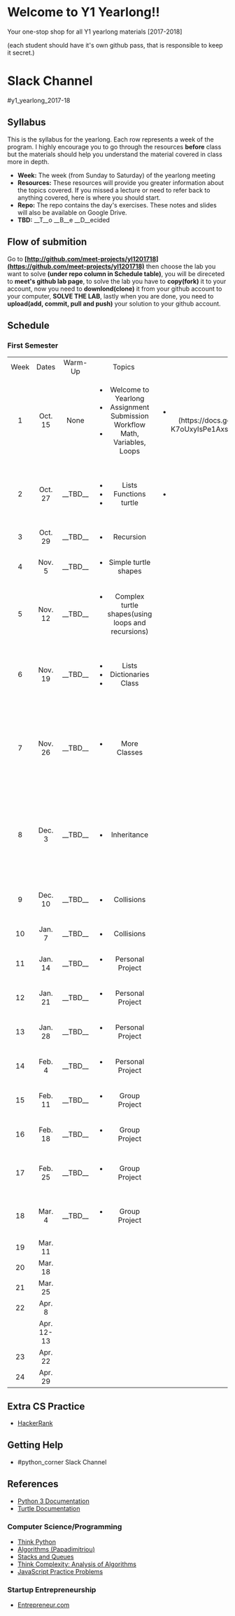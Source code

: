 # Welcome to Y1 Yearlong!! 
Your one-stop shop for all Y1 yearlong materials [2017-2018]

(each student should have it's own github pass, that is responsible to keep it secret.)

# Slack Channel
 #y1_yearlong_2017-18

## Syllabus

This is the syllabus for the yearlong.  Each row represents a week of the program.  I highly encourage you to go through the resources <b>before</b> class but the materials should help you understand the material covered in class more in depth.  

* __Week:__ The week (from Sunday to Saturday) of the yearlong meeting
* __Resources:__ These resources will provide you greater information about the topics covered.  If you missed a lecture or need to refer back to anything covered, here is where you should start. 
* __Repo:__ The repo contains the day's exercises.  These notes and slides will also be available on Google Drive.
* __TBD:__ __T__o __B__e __D__ecided


## Flow of submition
Go to **[http://github.com/meet-projects/yl1201718](https://github.com/meet-projects/yl1201718)** then choose the lab you want to solve **(under repo column in Schedule table)**, you will be direceted to **meet's github lab page**, to solve the lab you have to **copy(fork)** it to your account, now you need to **downlond(clone)** it from your github account to your computer, **SOLVE THE LAB**, lastly when you are done, you need to **upload(add, commit, pull and push)** your solution to your github account.

## Schedule 
### First Semester 
<table style="text-align:center;">
<tr>
    <td>Week </td>
    <td> Dates </td>
    <td> Warm-Up </td>
    <td> Topics </td>
    <td> Resources </td>
    <td> Repo </td>
    <td> DU </td></td>
</tr>
<tr>
    <td> 1 </td>
    <td> Oct. 15 </td>
    <td> None </td>
    <td>
        <ul>
            <li> Welcome to Yearlong </li>
            <li> Assignment Submission Workflow</li>
            <li>Math, Variables, Loops</li>
        </ul>
    </td>
    <td>
        <ul>
            <li>[Week 1 Slides](https://docs.google.com/presentation/d/1soYMSL6mR1kiBB-K7oUxyIsPe1Axswo413Tn3qlXsUg/edit#slide=id.ge2ffea06c_0_0)</li>
        </ul>
    </td>
    <td> [Week 1](https://docs.google.com/document/d/1VuUZ8kIc1SFBtPEpoiG-neMffNnYY1w8FboenWvwFGk/edit)</td>
    </td>
    <td></td>
</tr>
<tr>
    <td> 2 </td>
    <td> Oct. 27 </td>
    <td> __TBD__ </td>
    <td>
        <ul>
            <li>Lists </li>
            <li>Functions </li>
            <li>turtle</li>
        </ul>
    </td>
    <td>
        <ul>
            <li>[Week 2]()</li>
        </ul>
    </td>
    <td> [Week 2]() </td>
    <td>
        <ul>
            <li>DU - wise speech (kind hearted, truthful, helpful and timely). </li>
        </ul>
    </td>
</tr>
<tr>
    <td> 3 </td>
    <td> Oct. 29 </td>
    <td> __TBD__ </td>
    <td>
        <ul>
            <li>Recursion</li>
        </ul>
    </td>
    <td> __TBD__ </td>
    <td> __TBD__ </td>
    <td>
        <ul>
            <li>DU - 1:1 (X2)</li>
        </ul>
    </td>
</tr>
<tr>
    <td> 4 </td>
    <td> Nov. 5 </td>
    <td> __TBD__ </td>
    <td>
        <ul>
            <li>Simple turtle shapes</li>
        </ul>
    </td>
    <td> __TBD__ </td>
    <td> __TBD__ </td>
    <td>
        <ul>
            <li>DU - 1:1 (X2)</li>
        </ul>
    </td>
</tr>
<tr>
    <td> 5 </td>
    <td> Nov. 12 </td>
    <td> __TBD__ </td>
    <td>
        <ul>
            <li>Complex turtle shapes(using loops and recursions)</li>
        </ul>
    </td>
    <td> __TBD__ </td>
    <td> __TBD__ </td>
    <td>
        <ul>
            <li>DU - 1 h - empathy </li>
        </ul>
    </td>
</tr>
<tr>
    <td> 6 </td>
    <td> Nov. 19 </td>
    <td> __TBD__ </td>
    <td>
        <ul>
            <li> Lists </li>
            <li> Dictionaries </li>
            <li> Class </li>
        </ul>
    </td>
    <td> __TBD__ </td>
    <td> __TBD__ </td>
    <td>
        <ul>
            <li>present the non-dual transformation of conflicts model</li>
        </ul>
    </td>
</tr>
<tr>
    <td> 7 </td>
    <td> Nov. 26 </td>
    <td> __TBD__ </td>
    <td>
        <ul>
            <li> More Classes </li>
        </ul>
    </td>
    <td> __TBD__ </td>
    <td> __TBD__ </td>
    <td>
        <ul>
            <li>bringing examples they found for the non-dual transformation of conflicts model (related to the news)</li>
        </ul>
    </td>
</tr>
<tr>
    <td> 8 </td>
    <td> Dec. 3 </td>
    <td> __TBD__ </td>
    <td>
        <ul>
            <li> Inheritance </li>
        </ul>
    </td>
    <td> __TBD__ </td>
    <td> __TBD__ </td>
    <td>
        <ul>
            <li>bringing examples they found for the non-dual transformation of conflicts model (related to the news)</li>
        </ul>
    </td>
</tr>
<tr>
    <td> 9 </td>
    <td> Dec. 10 </td>
    <td> __TBD__ </td>
    <td>
        <ul>
            <li> Collisions </li>
        </ul>
    </td>
    <td> __TBD__ </td>
    <td> __TBD__ </td>
    <td>
        <ul>
            <li>DU - 1 h - means of communication </li>
        </ul>
    </td>
</tr>
<tr>
    <td> 10 </td>
    <td> Jan. 7 </td>
    <td> __TBD__ </td>
    <td>
        <ul>
            <li> Collisions </li>
        </ul>
    </td>
    <td> __TBD__ </td>
    <td> __TBD__ </td>
    <td></td>
</tr>
<tr>
    <td> 11 </td>
    <td> Jan. 14 </td>
    <td> __TBD__ </td>
    <td>
        <ul>
            <li> Personal Project </li>
        </ul>
    </td>
    <td> __TBD__ </td>
    <td> __TBD__ </td>
    <td>
        <ul>
            <li>DU - Home picture</li>
        </ul>
    </td>
</tr>
<tr>
    <td> 12 </td>
    <td> Jan. 21 </td>
    <td> __TBD__ </td>
    <td>
        <ul>
            <li> Personal Project </li>
        </ul>
    </td>
    <td> __TBD__ </td>
    <td> __TBD__ </td>
    <td>
        <ul>
            <li>DU - Home picture</li>
        </ul>
    </td>
</tr>
<tr>
    <td> 13 </td>
    <td> Jan. 28 </td>
    <td> __TBD__ </td>
    <td>
        <ul>
            <li> Personal Project </li>
        </ul>
    </td>
    <td> __TBD__ </td>
    <td> __TBD__ </td>
    <td></td>
</tr>
<tr>
    <td> 14 </td>
    <td> Feb. 4 </td>
    <td> __TBD__ </td>
    <td>
        <ul>
            <li> Personal Project </li>
        </ul>
    </td>
    <td> __TBD__ </td>
    <td> __TBD__ </td>
    <td>
        <ul>
            <li>DU - 1 h - identity </li>
        </ul>
    </td>
</tr>
<tr>
    <td> 15 </td>
    <td> Feb. 11 </td>
    <td> __TBD__ </td>
    <td>
        <ul>
            <li> Group Project </li>
        </ul>
    </td>
    <td> __TBD__ </td>
    <td> __TBD__ </td>
    <td>
        <ul>
            <li>1 : 1 talks - link to identity</li>
        </ul>
    </td>
</tr>
<tr>
    <td> 16 </td>
    <td> Feb. 18 </td>
    <td> __TBD__ </td>
    <td>
        <ul>
            <li> Group Project </li>
        </ul>
    </td>
    <td> __TBD__ </td>
    <td> __TBD__ </td>
    <td>
        <ul>
            <li>1 : 1 talks - link to identity </li>
        </ul>
    </td>
</tr>
<tr>
    <td> 17 </td>
    <td> Feb. 25 </td>
    <td> __TBD__ </td>
    <td>
        <ul>
            <li> Group Project </li>
        </ul>
    </td>
    <td> __TBD__ </td>
    <td> __TBD__ </td>
    <td>
        <ul>
            <li>DU - prep for me myself and I</li>
        </ul>
    </td>
</tr>
<tr>
    <td> 18 </td>
    <td> Mar. 4 </td>
    <td> __TBD__ </td>
    <td>
        <ul>
            <li> Group Project </li>
        </ul>
    </td>
    <td> __TBD__ </td>
    <td> __TBD__ </td>
    <td>
        <ul>
            <li>DU - prep for me myself and I</li>
        </ul>
    </td>
</tr>
<tr>
    <td> 19 </td>
    <td> Mar. 11 </td>
    <td COLSPAN=5> Me myself & I </td>
</tr>
<tr>
    <td> 20 </td>
    <td> Mar. 18 </td>
    <td colspan=5> Entrepreneurship Workshop </td>
</tr>
<tr>
    <td> 21 </td>
    <td> Mar. 25 </td>
    <td colspan=5> Entrepreneurship Workshop </td>
</tr>
<tr>
    <td> 22 </td>
    <td> Apr. 8 </td>
    <td colspan=5> Entrepreneurship Workshop </td>
</tr>
<tr>
    <td></td>
    <td>Apr. 12-13</td>
    <td colspan=5>MEETConf</td>
</tr>
<tr>
    <td> 23 </td>
    <td> Apr. 22 </td>
    <td colspan=5> Entrepreneurship Workshop </td>
</tr>
<tr>
    <td> 24 </td>
    <td> Apr. 29 </td>
    <td colspan=5> Entrepreneurship Workshop </td>
</tr>
<table>
    


## Extra CS Practice
* [HackerRank](http://www.hackerrank.com)

## Getting Help
* #python_corner Slack Channel


## References
* [Python 3 Documentation](https://docs.python.org/3/)
* [Turtle Documentation](https://docs.python.org/3.0/library/turtle.html)


### Computer Science/Programming

* [Think Python](http://www.greenteapress.com/thinkpython/thinkpython.html)
* [Algorithms (Papadimitriou)](http://www.cs.berkeley.edu/~vazirani/algorithms)
* [Stacks and Queues](https://github.com/zipfian/graph-datastructures/tree/master/lecture/stacks_and_queues.md)
* [Think Complexity: Analysis of Algorithms](http://www.greenteapress.com/compmod/html/thinkcomplexity004.html)
* [JavaScript Practice Problems](http://www.w3resource.com/javascript-exercises/)

### Startup Entrepreneurship
* [Entrepreneur.com](https://www.entrepreneur.com/)


 
